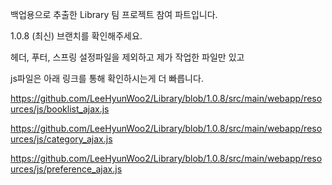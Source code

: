 백업용으로 추출한 Library 팀 프로젝트 참여 파트입니다.

1.0.8 (최신) 브랜치를 확인해주세요.

헤더, 푸터, 스프링 설정파일을 제외하고 제가 작업한 파일만 있고

js파일은 아래 링크를 통해 확인하시는게 더 빠릅니다.

https://github.com/LeeHyunWoo2/Library/blob/1.0.8/src/main/webapp/resources/js/booklist_ajax.js

https://github.com/LeeHyunWoo2/Library/blob/1.0.8/src/main/webapp/resources/js/category_ajax.js

https://github.com/LeeHyunWoo2/Library/blob/1.0.8/src/main/webapp/resources/js/preference_ajax.js
